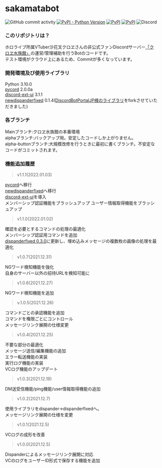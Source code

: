 # sakamatabot

![GitHub commit activity](https://img.shields.io/github/commit-activity/m/sushi-chaaaan/sakamata-alpha-pycord?style=flat-square)
[![PyPI - Python Version](https://img.shields.io/pypi/pyversions/dispanderfixed?style=flat-square)](https://www.python.org/downloads/release/python-3101/)
[![PyPI](https://img.shields.io/badge/pycord-2.0.0a-orange?style=flat-square)](https://github.com/Pycord-Development/pycord)
[![PyPI](https://img.shields.io/badge/newdispanderfixed-0.1.4-orange?style=flat-square)](https://pypi.org/project/newdispanderfixed/)
![Discord](https://img.shields.io/discord/915910043461890078?color=blueviolet&label=Discord&logo=Discord&logoColor=white&style=flat-square)

### このリポジトリは？
ホロライブ所属VTuber沙花叉クロヱさんの非公式ファンDiscordサーバー[「クロヱ水族館」](https://discord.gg/EqfjtNBf2M)の運営/管理補助を行うBotのコードです。<br>
テスト環境がクラウド上にあるため、Commitが多くなっています。

### 開発環境及び使用ライブラリ
Python 3.10.0<br>
[pycord](https://github.com/Pycord-Development/pycord) 2.0.0a<br>
[discord-ext-ui](https://pypi.org/project/discord-ext-ui/) 3.1.1<br>
[newdispanderfixed](https://pypi.org/project/newdispanderfixed/) 0.1.4([DiscordBotPortalJP様のライブラリ](https://github.com/DiscordBotPortalJP/dispander)をforkさせていただきました)<br>

### 各ブランチ
Mainブランチ:クロヱ水族館の本番環境<br>
alphaブランチ:バックアップ用。安定したコードしか上がりません。<br>
alpha-buttonブランチ:大規模改修を行うときに最初に書くブランチ。不安定なコードがコミットされます。<br>


### 機能追加履歴

> v1.1.1(2022.01.03)

[pycord](https://github.com/Pycord-Development/pycord)へ移行<br>
[newdispanderfixed](https://pypi.org/project/newdispanderfixed/)へ移行<br>
[discord-ext-ui](https://pypi.org/project/discord-ext-ui/)を導入<br>
メンバーシップ認証機能をブラッシュアップ
ユーザー情報取得機能をブラッシュアップ

> v1.1.0(2022.01.02)

確認を必要とするコマンドの処理の最適化<br>
メンバーシップ認証用コマンドを追加<br>
[dispanderfixed 0.3.0](https://pypi.org/project/dispanderfixed/0.3.0/)に更新し、埋め込みメッセージの複数枚の画像の処理を最適化

> v1.0.7(2021.12.31)

NGワード検知機能を強化<br>
自身のサーバー以外の招待URLを検知可能に<br>

> v1.0.6(2021.12.27)

NGワード検知機能を追加<br>

> v.1.0.5(2021.12.26)

コマンドごとの承認機能を追加<br>
コマンドを権限ごとにコントロール<br>
メッセージリンク展開の仕様変更<br>

> v1.0.4(2021.12.25)

不要な部分の最適化<br>
メッセージ送信/編集機能の追加<br>
エラー転送機能の実装<br>
実行ログ機能の実装<br>
VCログ機能のアップデート<br>

> v1.0.3(2021.12.19)

DM送受信機能/ping機能/user情報取得機能の追加<br>

> v1.0.2(2021.12.7)

使用ライブラリをdispander->dispanderfixedへ。<br>
メッセージリンク展開の仕様を変更<br>

> v1.0.1(2021.12.5)

VCログの成形を改善<br>

> v1.0.0(2021.12.5)

Dispanderによるメッセージリンク展開に対応<br>
VCのログをユーザーID形式で保存する機能を追加<br>

